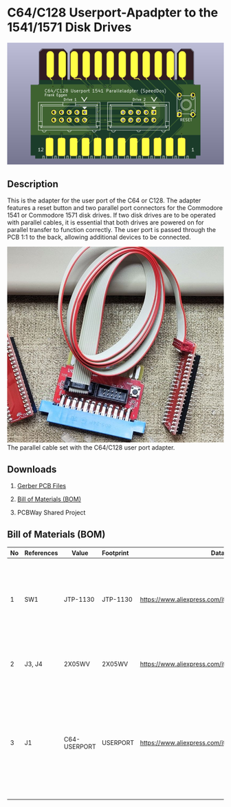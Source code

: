 # C64/C128 Userport-Apadpter to the 1541/1571 Disk Drives

<img title="C64/C128 Userport Adapter" src="https://github.com/FraEgg/commodore-1541-parallel-port-adapter-c64-c128-speeddos-dolphindos/blob/master/images/C64_UserP_Parallel_Adapter_2Bus_top_render.png?raw=true" alt="C64/C128 Userport Adapter" data-align="center" style="zoom:80%;">

## Description

This is the adapter for the user port of the C64 or C128. The adapter features a reset button and two parallel port connectors for the Commodore 1541 or Commodore 1571 disk drives. If two disk drives are to be operated with parallel cables, it is essential that both drives are powered on for parallel transfer to function correctly. The user port is passed through the PCB 1:1 to the back, allowing additional devices to be connected.



<img title="Parallelkabel Set" src="https://github.com/FraEgg/commodore-1541-parallel-port-adapter-c64-c128-speeddos-dolphindos/blob/master/images/1541-Prallelcable_Set.jpg?raw=true" alt="Parallelkabel Set" data-align="left" style="zoom:80%;">The parallel cable set with the C64/C128 user port adapter.



## Downloads

1. [Gerber PCB Files](https://github.com/FraEgg/commodore-1541-parallel-port-adapter-c64-c128-speeddos-dolphindos/raw/refs/heads/master/C64_UserP_Parallel_Adapter_2Bus/UP-PAR-Adaptor.kicad_pcb.zip)

2. [Bill of Materials (BOM)](https://github.com/FraEgg/commodore-1541-parallel-port-adapter-c64-c128-speeddos-dolphindos/raw/refs/heads/master/C64_UserP_Parallel_Adapter_2Bus/BOM_User_Port_Parallel-Adapter.xls)

3. PCBWay Shared Project
   


## Bill of Materials (BOM)

| No  | References | Value        | Footprint | Datasheet                                             | Description                                                                                                       | Quantity |
| --- | ---------- | ------------ |:--------- | ----------------------------------------------------- | ----------------------------------------------------------------------------------------------------------------- | -------- |
| 1   | SW1        | JTP-1130     | JTP-1130  | https://www.aliexpress.com/item/1005005810426286.html | 6X6x5mm 4PIN dip TACT push button switch Micro key power tactile switches 6x6x5 6*6*5MM                           | 1        |
| 2   | J3, J4     | 2X05WV       | 2X05WV    | https://www.aliexpress.com/item/1005007307830993.html | Pin 2.54mm IDC Socket Header Male Socket                                                                          | 2        |
| 3   | J1         | C64-USERPORT | USERPORT  | https://www.aliexpress.com/item/1005005951317282.html | LOT 805 Series 24 Pin Game Card Socket Edge Connector 3.96MM Pitch Female JAMMA Connector for Arcade Game Machine | 1        |
